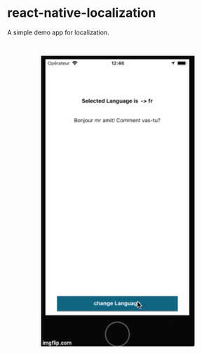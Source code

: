# react-native-localization

A simple demo app for localization.

<br/>

<p align="center">
  <img src="https://github.com/amitrai98/react-native-localization/blob/master/localization.gif?raw=true" width="350"/>
</p>
